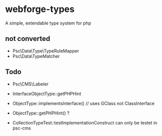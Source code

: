 webforge-types
==============

A simple, extendable type system for php

##  not converted

  - Psc\Data\Type\TypeRuleMapper
  - Psc\Data\TypeMatcher

## Todo

  - Psc\CMS\Labeler
  - InterfaceObjectType::getPHPHint
  - ObjectType::implementsInterface() // uses GClass not ClassInterface
  - ObjectType::getPHPHint() ?

  - CollectionTypeTest::testImplementationConstruct can only be testet in psc-cms
